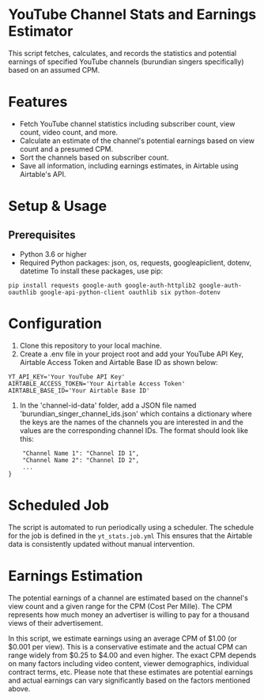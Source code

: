 # YouTube Channel Stats and Earnings Estimator
This script fetches, calculates, and records the statistics and potential earnings of specified YouTube channels (burundian singers specifically) based on an assumed CPM.

# Features
- Fetch YouTube channel statistics including subscriber count, view count, video count, and more.
- Calculate an estimate of the channel's potential earnings based on view count and a presumed CPM.
- Sort the channels based on subscriber count.
- Save all information, including earnings estimates, in Airtable using Airtable's API.

# Setup & Usage
## Prerequisites

- Python 3.6 or higher
- Required Python packages: json, os, requests, googleapiclient, dotenv, datetime
To install these packages, use pip:

```pip install requests google-auth google-auth-httplib2 google-auth-oauthlib google-api-python-client oauthlib six python-dotenv```

# Configuration
1. Clone this repository to your local machine.
2. Create a .env file in your project root and add your YouTube API Key, Airtable Access Token and Airtable Base ID as shown below:

```
YT_API_KEY='Your YouTube API Key'
AIRTABLE_ACCESS_TOKEN='Your Airtable Access Token'
AIRTABLE_BASE_ID='Your Airtable Base ID'
```
1. In the 'channel-id-data' folder, add a JSON file named 'burundian_singer_channel_ids.json' which contains a dictionary where the keys are the names of the channels you are interested in and the values are the corresponding channel IDs. The format should look like this:

```{
    "Channel Name 1": "Channel ID 1",
    "Channel Name 2": "Channel ID 2",
    ...
}
```

# Scheduled Job
The script is automated to run periodically using a scheduler. The schedule for the job is defined in the `yt_stats.job.yml` This ensures that the Airtable data is consistently updated without manual intervention.

# Earnings Estimation
The potential earnings of a channel are estimated based on the channel's view count and a given range for the CPM (Cost Per Mille). The CPM represents how much money an advertiser is willing to pay for a thousand views of their advertisement.

In this script, we estimate earnings using an average CPM of $1.00 (or $0.001 per view). This is a conservative estimate and the actual CPM can range widely from $0.25 to $4.00 and even higher. The exact CPM depends on many factors including video content, viewer demographics, individual contract terms, etc. Please note that these estimates are potential earnings and actual earnings can vary significantly based on the factors mentioned above.

